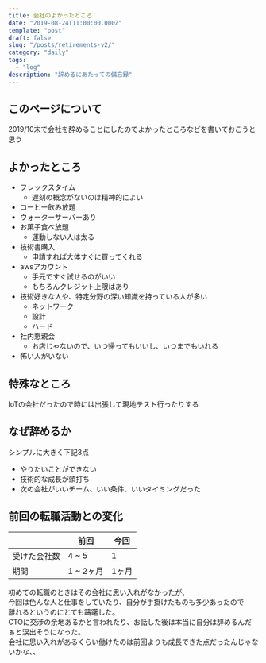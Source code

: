 ```yaml
---
title: 会社のよかったところ
date: "2019-08-24T11:00:00.000Z"
template: "post"
draft: false
slug: "/posts/retirements-v2/"
category: "daily"
tags:
  - "log"
description: "辞めるにあたっての備忘録"
---
```


## このページについて

2019/10末で会社を辞めることにしたのでよかったところなどを書いておこうと思う

## よかったところ

- フレックスタイム
  - 遅刻の概念がないのは精神的によい
- コーヒー飲み放題
- ウォーターサーバーあり
- お菓子食べ放題
  - 運動しない人は太る
- 技術書購入
  - 申請すれば大体すぐに買ってくれる
- awsアカウント
  - 手元ですぐ試せるのがいい
  - もちろんクレジット上限はあり
- 技術好きな人や、特定分野の深い知識を持っている人が多い
  - ネットワーク
  - 設計
  - ハード
- 社内懇親会
  - お店じゃないので、いつ帰ってもいいし、いつまでもいれる
- 怖い人がいない


## 特殊なところ

IoTの会社だったので時には出張して現地テスト行ったりする

## なぜ辞めるか

シンプルに大きく下記3点

- やりたいことができない
- 技術的な成長が頭打ち
- 次の会社がいいチーム、いい条件、いいタイミングだった


## 前回の転職活動との変化

|              | 前回      | 今回  |
| ------------ | --------- | ----- |
| 受けた会社数 | 4 ~ 5     | 1     |
| 期間         | 1 ~ 2ヶ月 | 1ヶ月 |


初めての転職のときはその会社に思い入れがなかったが、  
今回は色んな人と仕事をしていたり、自分が手掛けたものも多少あったので  
離れるというのにとても躊躇した。  
CTOに交渉の余地あるかと言われたり、お話した後は本当に自分は辞めるんだぁと涙出そうになった。  
会社に思い入れがあるくらい働けたのは前回よりも成長できた点だったんじゃないかな、、
